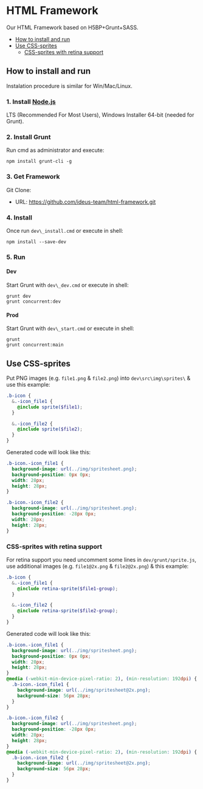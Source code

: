 # HTML Framework
Our HTML Framework based on H5BP+Grunt+SASS.
* [How to install and run](#how-to-install-and-run)
* [Use CSS-sprites](#use-css-sprites)
  * [CSS-sprites with retina support](#css-sprites-with-retina-support)

## How to install and run
Instalation procedure is similar for Win/Mac/Linux.

### 1. Install [Node.js](https://nodejs.org/en/download/)
LTS (Recommended For Most Users), Windows Installer 64-bit (needed for Grunt).

### 2. Install Grunt
Run cmd as administrator and execute:

```shell
npm install grunt-cli -g
```

### 3. Get Framework
Git Clone:
- URL: https://github.com/ideus-team/html-framework.git

### 4. Install
Once run `dev\_install.cmd` or execute in shell:

```shell
npm install --save-dev
```

### 5. Run
#### Dev
Start Grunt with `dev\_dev.cmd` or execute in shell:

```shell
grunt dev
grunt concurrent:dev
```

#### Prod
Start Grunt with `dev\_start.cmd` or execute in shell:

```shell
grunt
grunt concurrent:main
```

## Use CSS-sprites

Put PNG images (e.g. `file1.png` & `file2.png`) into `dev\src\img\sprites\` & use this example:

```scss
.b-icon {
  &.-icon_file1 {
    @include sprite($file1);
  }

  &.-icon_file2 {
    @include sprite($file2);
  }
}
```

Generated code will look like this:

```css
.b-icon.-icon_file1 {
  background-image: url(../img/spritesheet.png);
  background-position: 0px 0px;
  width: 28px;
  height: 28px;
}

.b-icon.-icon_file2 {
  background-image: url(../img/spritesheet.png);
  background-position: -28px 0px;
  width: 28px;
  height: 28px;
}
```

### CSS-sprites with retina support

For retina support you need uncomment some lines in `dev/grunt/sprite.js`, use additional images (e.g. `file1@2x.png` & `file2@2x.png`) & this example:

```scss
.b-icon {
  &.-icon_file1 {
    @include retina-sprite($file1-group);
  }

  &.-icon_file2 {
    @include retina-sprite($file2-group);
  }
}
```

Generated code will look like this:

```css
.b-icon.-icon_file1 {
  background-image: url(../img/spritesheet.png);
  background-position: 0px 0px;
  width: 28px;
  height: 28px;
}
@media (-webkit-min-device-pixel-ratio: 2), (min-resolution: 192dpi) {
  .b-icon.-icon_file1 {
    background-image: url(../img/spritesheet@2x.png);
    background-size: 56px 28px;
  }
}

.b-icon.-icon_file2 {
  background-image: url(../img/spritesheet.png);
  background-position: -28px 0px;
  width: 28px;
  height: 28px;
}
@media (-webkit-min-device-pixel-ratio: 2), (min-resolution: 192dpi) {
  .b-icon.-icon_file2 {
    background-image: url(../img/spritesheet@2x.png);
    background-size: 56px 28px;
  }
}
```
